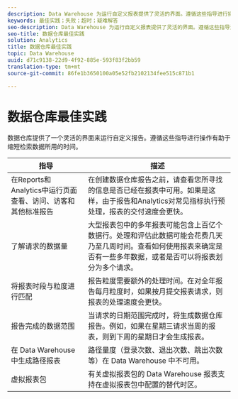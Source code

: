 ```yaml
---
description: Data Warehouse 为运行自定义报表提供了灵活的界面。遵循这些指导进行操作有助于缩短检索数据所用的时间。
keywords: 最佳实践；失败；超时；疑难解答
seo-description: Data Warehouse 为运行自定义报表提供了灵活的界面。遵循这些指导进行操作有助于缩短检索数据所用的时间。
seo-title: 数据仓库最佳实践
solution: Analytics
title: 数据仓库最佳实践
topic: Data Warehouse
uuid: d71c9138-22d9-4f92-885e-593f83f2bb59
translation-type: tm+mt
source-git-commit: 86fe1b3650100a05e52fb2102134fee515c871b1

---
```



# 数据仓库最佳实践

数据仓库提供了一个灵活的界面来运行自定义报告。遵循这些指导进行操作有助于缩短检索数据所用的时间。



| 指导 | 描述 |
|--- |--- |
| 在Reports和Analytics中运行页面查看、访问、访客和其他标准报告 | 在创建数据仓库报告之前，请查看您所寻找的信息是否已经在报表中可用。如果是这样，由于报告和Analytics对常见指标执行预处理，报表的交付速度会更快。 |
| 了解请求的数据量 | 大型报表包中的多年报表可能包含上百亿个数据行。处理和评估此数据可能会花费几天乃至几周时间。查看如何使用报表来确定是否有一些多年数据，或者是否可以将报表划分为多个请求。 |
| 将报表时段与粒度进行匹配 | 报告粒度需要额外的处理时间。在对全年报告每月粒度时，如果按月提交报表请求，则报表的处理速度会更快。 |
| 报告完成的数据范围 | 当请求的日期范围完成时，将生成数据仓库报告。例如，如果在星期三请求当周的报表，则到下周的星期日才会生成报表。 |
| 在 Data Warehouse 中生成路径报表 | 路径量度（登录次数、退出次数、跳出次数等）在 Data Warehouse 中不可用。 |
| 虚拟报表包 | 有关虚拟报表包的 Data Warehouse 报表支持在虚拟报表包中配置的替代时区。 |